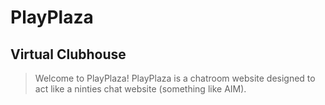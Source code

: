 # PlayPlaza
## Virtual Clubhouse
> Welcome to PlayPlaza! PlayPlaza is a chatroom website designed to act like a ninties chat website (something like AIM).
